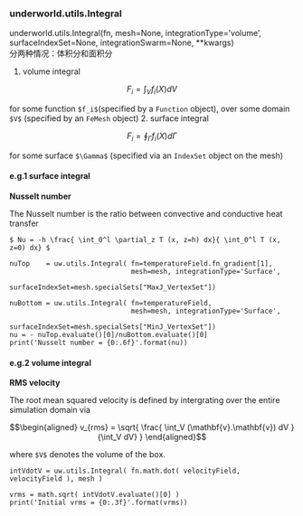 ### underworld.utils.Integral
underworld.utils.Integral(fn, mesh=None, integrationType=’volume’, surfaceIndexSet=None, integrationSwarm=None, **kwargs)\
分两种情况：体积分和面积分
1. volume integral
```math
F_i=\int_V f_i(X)dV
```
for some function `$f_i$`(specified by a `Function` object), over some domain `$V$` (specified by an `FeMesh`
object)
2. surface integral
```math
F_i=\oint_{\Gamma}f_i(X)d\Gamma
```
for some surface `$\Gamma$` (specified via an `IndexSet` object on the mesh)

#### e.g.1 surface integral
**Nusselt number**

The Nusselt number is the ratio between convective and conductive heat transfer

`$
Nu = -h \frac{ \int_0^l \partial_z T (x, z=h) dx}{ \int_0^l T (x, z=0) dx}
$`

```jupyter
nuTop    = uw.utils.Integral( fn=temperatureField.fn_gradient[1], 
                              mesh=mesh, integrationType='Surface', 
                              surfaceIndexSet=mesh.specialSets["MaxJ_VertexSet"])

nuBottom = uw.utils.Integral( fn=temperatureField,               
                              mesh=mesh, integrationType='Surface', 
                              surfaceIndexSet=mesh.specialSets["MinJ_VertexSet"])
nu = - nuTop.evaluate()[0]/nuBottom.evaluate()[0]
print('Nusselt number = {0:.6f}'.format(nu))
```
#### e.g.2 volume integral
**RMS velocity**

The root mean squared velocity is defined by intergrating over the entire simulation domain via

```math
\begin{aligned}
v_{rms}  =  \sqrt{ \frac{ \int_V (\mathbf{v}.\mathbf{v}) dV } {\int_V dV} }
\end{aligned}
```

where `$V$` denotes the volume of the box.
``` jupyter
intVdotV = uw.utils.Integral( fn.math.dot( velocityField, velocityField ), mesh )

vrms = math.sqrt( intVdotV.evaluate()[0] )
print('Initial vrms = {0:.3f}'.format(vrms))
```
